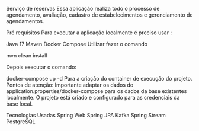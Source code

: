 Serviço de reservas 
Essa aplicação realiza todo o processo de agendamento, avaliação, cadastro de estabelecimentos e gerenciamento de agendamentos. 

Pré requisitos
Para executar a aplicação localmente é preciso usar :

Java 17
Maven
Docker Compose
Utilizar fazer o comando

mvn clean install 

Depois executar o comando:

docker-compose up -d 
Para a criação do container de execução do projeto. Pontos de atenção: Importante adaptar os dados do application.properties/docker-compose para os dados da base existentes localmente. O projeto está criado e configurado para as credenciais da base local.

Tecnologias Usadas
Spring Web
Spring JPA
Kafka
Spring Stream
PostgreSQL
